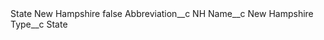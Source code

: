 <?xml version="1.0" encoding="UTF-8"?>
<CustomMetadata xmlns="http://soap.sforce.com/2006/04/metadata" xmlns:xsi="http://www.w3.org/2001/XMLSchema-instance" xmlns:xsd="http://www.w3.org/2001/XMLSchema">
    <label>State New Hampshire</label>
    <protected>false</protected>
    <values>
        <field>Abbreviation__c</field>
        <value xsi:type="xsd:string">NH</value>
    </values>
    <values>
        <field>Name__c</field>
        <value xsi:type="xsd:string">New Hampshire</value>
    </values>
    <values>
        <field>Type__c</field>
        <value xsi:type="xsd:string">State</value>
    </values>
</CustomMetadata>
